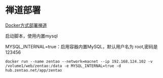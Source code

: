 # 禅道部署

[Docker方式部署禅道](https://www.zentao.net/book/zentaopmshelp/405.html)


启动脚本，使用内置mysql

MYSQL_INTERNAL=true：启用容器内置MySQL，默认用户名为 root,密码是 123456

`docker run --name zentao --network=macnet --ip 192.168.124.102 -v /volume1/web/zentao:/data -e MYSQL_INTERNAL=true -d hub.zentao.net/app/zentao`